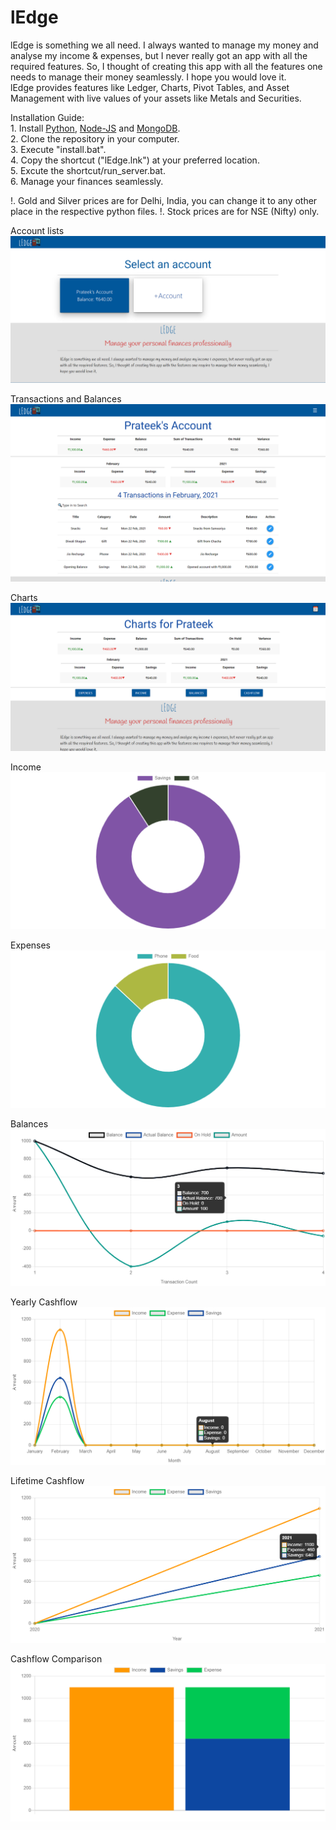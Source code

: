 # lEdge
lEdge is something we all need. I always wanted to manage my money and analyse my income & expenses, but I never really got an app with all the required features. So, I thought of creating this app with all the features one needs to manage their money seamlessly. I hope you would love it.
<br/>lEdge provides features like Ledger, Charts, Pivot Tables, and Asset Management with live values of your assets like Metals and Securities.

Installation Guide: <br/>
        1. Install [Python](https://www.python.org/downloads/), [Node-JS](https://nodejs.org/en/download/) and [MongoDB](https://www.mongodb.com/try/download/community).<br/>
        2. Clone the repository in your computer.<br/>
        3. Execute "install.bat".<br/>
        4. Copy the shortcut ("lEdge.lnk") at your preferred location.<br/>
        5. Excute the shortcut/run_server.bat.<br/>
        6. Manage your finances seamlessly.

!. Gold and Silver prices are for Delhi, India, you can change it to any other place in the respective python files.
!. Stock prices are for NSE (Nifty) only.

Account lists
![Account](screenshots/Account.png)

Transactions and Balances
![Ledger](screenshots/Ledger.png)

Charts
![Charts](screenshots/charts.png)

Income
![Income](screenshots/income.png)

Expenses
![Charts](screenshots/expenses.png)

Balances
![Balances](screenshots/balances.png)

Yearly Cashflow
![Yearly Cashflow](screenshots/cashflowyearly.png)

Lifetime Cashflow
![Lifetime Cashflow](screenshots/cashflowlt.png)

Cashflow Comparison
![Cashflow Comparison](screenshots/cashflow.png)



